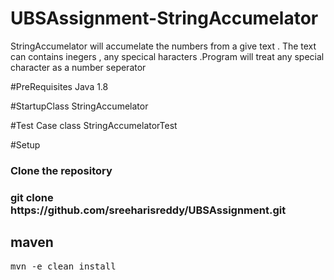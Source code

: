 UBSAssignment-StringAccumelator
========

StringAccumelator will accumelate the numbers from a give text . 
The text can contains inegers , any specical haracters .Program will treat any special character as a number seperator

#PreRequisites
Java 1.8

#StartupClass
StringAccumelator

#Test Case class 
StringAccumelatorTest

#Setup
<h3> Clone the repository </h3>
<h3> git clone https://github.com/sreeharisreddy/UBSAssignment.git</h3>

<h2>maven</h2>
<pre>mvn -e clean install</pre>



